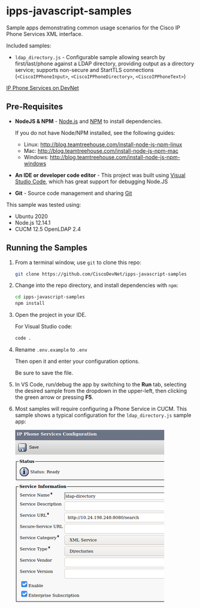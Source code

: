 # ipps-javascript-samples

Sample apps demonstrating common usage scenarios for the Cisco IP Phone Services XML interface.

Included samples:

* `ldap_directory.js` - Configurable sample allowing search by first/last/phone against a LDAP directory, providing output as a directory service; supports non-secure and StartTLS connections (`<CiscoIPPhoneInput>`, `<CiscoIPPhoneDirectory>`, `<CiscoIPPhoneText>`)

[IP Phone Services on DevNet](https://developer.cisco.com/site/ip-phone-services/)

## Pre-Requisites

* **NodeJS & NPM** - [Node.js](https://nodejs.org) and [NPM](https://www.npmjs.com/) to install dependencies.  

    If you do not have Node/NPM installed, see the following guides:
    * Linux: http://blog.teamtreehouse.com/install-node-js-npm-linux
    * Mac: http://blog.teamtreehouse.com/install-node-js-npm-mac
    * Windows: http://blog.teamtreehouse.com/install-node-js-npm-windows

* **An IDE or developer code editor** - This project was built using [Visual Studio Code](https://code.visualstudio.com/), which has great support for debugging Node.JS

* **Git** - Source code management and sharing [Git](https://git-scm.com/book/en/v2/Getting-Started-Installing-Git)

This sample was tested using:
* Ubuntu 2020
* Node.js 12.14.1
* CUCM 12.5
 OpenLDAP 2.4

## Running the Samples

1. From a terminal window, use `git` to clone this repo:

    ```bash
    git clone https://github.com/CiscoDevNet/ipps-javascript-samples
    ```

1. Change into the repo directory, and install dependencies with `npm`:

    ```bash
    cd ipps-javascript-samples
    npm install
    ```

1. Open the project in your IDE.

    For Visual Studio code:
    
    ```bash
    code .
    ```

1. Rename `.env.example` to `.env` 

    Then open it and enter your configuration options.

    Be sure to save the file.

1. In VS Code, run/debug the app by switching to the **Run** tab, selecting the desired sample from the dropdown in the upper-left, then clicking the green arrow or pressing **F5**.

1. Most samples will require configuring a Phone Service in CUCM.  This sample shows a typical configuration for the `ldap_directory.js` sample app:

    ![sample config](assets/images/service_config.png)
